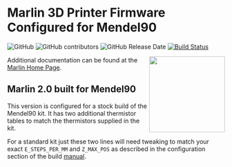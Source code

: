 # Marlin 3D Printer Firmware Configured for Mendel90

![GitHub](https://img.shields.io/github/license/marlinfirmware/marlin.svg)
![GitHub contributors](https://img.shields.io/github/contributors/marlinfirmware/marlin.svg)
![GitHub Release Date](https://img.shields.io/github/release-date/marlinfirmware/marlin.svg)
[![Build Status](https://github.com/MarlinFirmware/Marlin/workflows/CI/badge.svg?branch=bugfix-2.0.x)](https://github.com/MarlinFirmware/Marlin/actions)

<img align="right" width=175 src="buildroot/share/pixmaps/logo/marlin-250.png" />

Additional documentation can be found at the [Marlin Home Page](https://marlinfw.org/).


## Marlin 2.0 built for Mendel90

This version is configured for a stock build of the Mendel90 kit. It has two additional thermistor tables to match the thermistors supplied in the kit. 

For a standard kit just these two lines will need tweaking to match your exact `E_STEPS_PER_MM` and `Z_MAX_POS` as described in the configuration section of the build [manual](https://github.com/nophead/Mendel90/blob/master/dibond/manual/Mendel90_Dibond.pdf).
